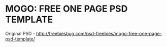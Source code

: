 # MOGO: FREE ONE PAGE PSD TEMPLATE

Original PSD - http://freebiesbug.com/psd-freebies/mogo-free-one-page-psd-template/
